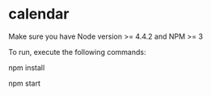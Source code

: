 # calendar
Make sure you have Node version >= 4.4.2 and NPM >= 3

To run, execute the following commands:

npm install

npm start
